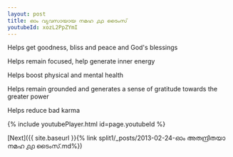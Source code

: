 ```yaml
---
layout: post
title: ഓം വ്യവസായായ നമഹ ൧൧ ടൈംസ്
youtubeId: xozL2PpZYmI
---
```

 
 
Helps get goodness, bliss and peace and God's blessings
 
Helps remain focused, help generate inner energy 
 
Helps boost physical and mental health 
 
Helps remain grounded and generates a sense of gratitude towards the greater power 
 
Helps reduce bad karma
 
 
 
 


{% include youtubePlayer.html id=page.youtubeId %}
 
[Next]({{ site.baseurl }}{% link  split1/_posts/2013-02-24-ഓം അതന്ദ്രിതയാ നമഹ ൧൧ ടൈംസ്.md%})
 
